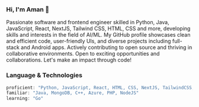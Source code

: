### Hi, I'm Aman 👋

<p> Passionate software and frontend engineer skilled in Python, Java, JavaScript, React, NextJS, Tailwind CSS, HTML, CSS and more, developing skills and interests in the field of AI/ML. My GitHub profile showcases clean and efficient code, user-friendly UIs, and diverse projects including full-stack and Android apps. Actively contributing to open source and thriving in collaborative environments. Open to exciting opportunities and collaborations. Let's make an impact through code! </p>

### Language & Technologies
```javascript
proficient: "Python, JavaScript, React, HTML, CSS, NextJS, TailwindCSS, SQL, Firebase"
familiar: "Java, MongoDB, C++, Azure, PHP, NodeJS"
learning: "Go"
```

<!-- ![Aman's GitHub stats](https://github-readme-stats.vercel.app/api?username=Amandeep2230&show_icons=true&theme=radical) -->

